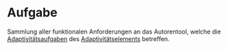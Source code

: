 # Aufgabe

Sammlung aller funktionalen Anforderungen an das Autorentool, welche die [Adaptivitätsaufgaben](Adaptivitätsaufgabe-GE.md) des [Adaptivitätselements](Adaptivitätselement-GE.md) betreffen.